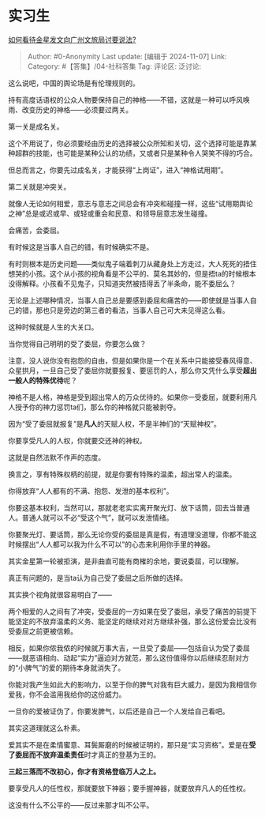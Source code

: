 # 实习生
[如何看待金星发文向广州文旅局讨要说法?](https://www.zhihu.com/question/1950221207/answer/25087159639)

> Author: #0-Anonymity
> Last update: [编辑于 2024-11-07]
> Link:
> Category: #【答集】/04-社科答集
> Tag:
> 评论区:
> 泛讨论:

这么说吧，中国的舆论场是有伦理规则的。

持有高度话语权的公众人物要保持自己的神格——不错，这就是一种可以呼风唤雨、改变历史的神格——必须要过两关。

第一关是成名关。

这个不用说了，你必须要经由历史的选择被公众所知和关切，这个选择可能是靠某种超群的技能，也可能是某种公认的功绩，又或者只是某种令人哭笑不得的巧合。

但总而言之，你要先过成名关，才能获得“上岗证”，进入“神格试用期”。

第二关就是冲突关。

就像人无论如何相爱，意志与意志之间总会有冲突和碰撞一样，这些“试用期舆论之神”总是或迟或早、或轻或重会和民意、和领导层意志发生碰撞。

会痛苦，会委屈。

有时候这是当事人自己的错，有时候确实不是。

有时则根本是历史问题——类似鬼子端着刺刀从藏身处上方走过，大人死死的捂住想哭的小孩。这个从小孩的视角看是不公平的、莫名其妙的，但是捂ta的时候根本没得解释。小孩看不见鬼子，只知道突然被捂得丢了半条命，能不委屈么？

无论是上述哪种情况，当事人自己总是要感到委屈和痛苦的——即使就是当事人自己的错，那也只是旁边的第三者的看法，当事人自己可大未见得这么看。

这种时候就是人生的大关口。

当你觉得自己明明的受了委屈，你要怎么做？

注意，没人说你没有抱怨的自由，但是如果你是一个在关系中只能接受春风得意、众星拱月，一旦自己受了委屈你就要报复、要惩罚的人，那么你又凭什么享受**超出一般人的特殊优待**呢？

神格不是人格，神格是受到超出常人的万众优待的。如果你一受委屈，就要利用凡人授予你的神力惩罚ta们，那么你的神格就只能被剥夺。

因为“受了委屈就报复”是**凡人**的天赋人权，不是半神们的“天赋神权”。

你要享受凡人的人权，你就要交还神的神权。

这就是自然法默不作声的态度。

换言之，享有特殊权柄的前提，就是你要有特殊的温柔，超出常人的温柔。

你得放弃“人人都有的不满、抱怨、发泄的基本权利”。

你要这基本权利，当然可以，那就老老实实离开聚光灯、放下话筒，回去当普通人。普通人就可以不必“受这个气”，就可以发泄情绪。

你要聚光灯、要话筒，那么无论你受的委屈是真是假，有道理没道理，你都不能这时候摆出“人人都可以我为什么不可以”的心态来利用你手里的神器。

其实金星第一轮被拒演，是非曲直可能有商榷的余地，要说委屈，可以理解。

真正有问题的，是当ta认为自己受了委屈之后所做的选择。

其实换个视角就很容易明白了——

两个相爱的人之间有了冲突，受委屈的一方如果在受了委屈，承受了痛苦的前提下能坚定的不放弃温柔的义务、能坚定的继续对对方继续补强，那么这份爱会比没有受委屈之前更被信赖。

相反，如果你侬我侬的时候就万事大吉，一旦受了委屈——包括自认为受了委屈——就恶语相向、动起“实力”逼迫对方就范，那么这份值得你以后继续忍耐对方的“小脾气”的爱的期待本身就消失了。

你能对我产生如此大的影响力，以至于你的脾气对我有巨大威力，是因为我相信你爱我，你不会滥用我给你的这份威力。

一旦你的爱被证伪了，你要发脾气，以后还是自己一个人发给自己看吧。

其实这道理就这么朴素。

爱其实不是在柔情蜜意、耳鬓厮磨的时候被证明的，那只是“实习资格”。爱是在**受了委屈而不放弃温柔责任**时才真正的登基为王的。

**三起三落而不改初心，你才有资格登临万人之上。**

要享受凡人的任性权，那就要放下神器；要手握神器，就要放弃凡人的任性权。

这没有什么不公平的——反过来那才叫不公平。
